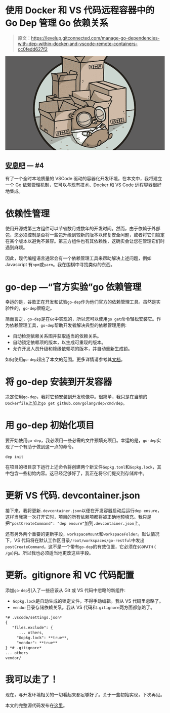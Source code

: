# 使用 Docker 和 VS 代码远程容器中的 Go Dep 管理 Go 依赖关系

> 原文：<https://levelup.gitconnected.com/manage-go-dependencies-with-dep-within-docker-and-vscode-remote-containers-cc0fedd627f2>

![](img/4788c8e31bc4a864596aabe4a8a09688.png)

## [安息吧](/go-restful-series-a7addbfef5b1) — #4

有了一个全时本地质量的 VSCode 驱动的容器化开发环境，在本文中，我将建立一个 Go 依赖管理机制，它可以与现有技术、Docker 和 VS Code 远程容器很好地集成。

# 依赖性管理

使用开源或第三方组件可以节省数月或数年的开发时间。然而，由于依赖于外部包，您必须控制是否将一些包升级到较新的版本以修复安全问题，或者将它们锁定在某个版本以避免不兼容。第三方组件也有其依赖性，这确实会让您在管理它们时遇到麻烦。

因此，现代编程语言通常会有一个依赖管理工具来帮助解决上述问题，例如 Javascript 有`npm`或`yarn`。我在围棋中寻找类似的东西。

# go-dep —“官方实验”go 依赖管理

幸运的是，谷歌正在开发和试验`go-dep`作为他们官方的依赖管理工具。虽然是实验性的，`go-dep`很稳定。

简而言之，`go-dep`是在`Go`中实现的，所以您可以使用`go get`命令轻松安装它。作为依赖管理工具，`go-dep`帮助开发者解决典型的依赖管理用例:

*   自动检测依赖关系图并获取适当的依赖关系。
*   自动锁定依赖项的版本，以生成可重现的版本。
*   允许开发人员升级和降级依赖项的版本，并自动重新生成锁。

如何使用`go-dep`超出了本文的范围。更多详情请参考其[文档](https://golang.github.io/dep/)。

# 将 go-dep 安装到开发容器

决定使用`go-dep`，我将它预安装到开发映像中。很简单，我只是在当前的`Dockerfile`上加上`go get github.com/golang/dep/cmd/dep`。

# 用 go-dep 初始化项目

要开始使用`go-dep`，我必须用一些必需的文件预填充项目。幸运的是，`go-dep`实现了一个有助于做到这一点的命令。

```
dep init
```

在项目的根目录下运行上述命令将创建两个新文件`Gopkg.toml`和`Gopkg.lock`，其中包含一些初始内容。这已经足够好了，我正在将它们提交到存储库中。

# 更新 VS 代码. devcontainer.json

接下来，我将更新`.devcontainer.json`以便在开发容器启动后运行`dep ensure`，这样当我第一次打开它时，项目的所有依赖项都将被正确地预填充。我只是把`"postCreateCommand": "dep ensure"`加到`.devcontainer.json`上。

还有另外两个重要的更新字段，`workspaceMount`和`workspaceFolder`。默认情况下，VS 代码将在默认工作区目录`/root/workspaces/go-restful`中发出`postCreateCommand`，这不是一个带有`go-dep`的有效位置，它必须在`$GOPATH` ( `/go`)内。所以我也必须适当地更改这些字段。

# 更新。gitignore 和 VC 代码配置

添加`go-dep`引入了一些应该从 Git 或 VS 代码中忽略的新组件:

*   `Gopkg.lock`是自动生成的锁定文件，不得手动编辑。我从 VS 代码里忽略了。
*   `vendor`目录存储依赖关系。我从 VS 代码和`.gitignore`两方面都忽略了。

```
*# .vscode/settings.json*
{
   "files.exclude": {
      ... others,
     "Gopkg.lock": **true**,
     "vendor": **true**
} *# .gitignore*
... others
vendor/
```

# 我可以走了！

现在，与开发环境相关的一切看起来都足够好了。关于一些初始实现，下次再见。

本文的完整源代码发布在[这里](https://github.com/the-evengers/go-restful/tree/41b3172af912a36643f9b578bdcf242fccabccf6)。